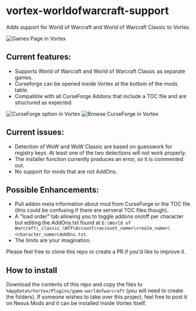 # vortex-worldofwarcraft-support
Adds support for World of Warcraft and World of Warcraft Classic to Vortex. 

![Games Page in Vortex](https://i.imgur.com/mgWuW2Y.png)

## Current features: ##

* Supports World of Warcraft and World of Warcraft Classic as separate games.
* Curseforge can be opened inside Vortex at the bottom of the mods table. 
* Compatible with all CurseForge Addons that include a TOC file and are structured as expected.

![CurseForge option in Vortex](https://i.imgur.com/oJQGF6m.png)
![Browse CurseForge in Vortex](https://i.imgur.com/DqLJVRh.png)

## Current issues: ##

* Detection of WoW and WoW Classic are based on guesswork for registry keys. At least one of the two detections will not work properly.
* The installer function currently produces an error, so it is commented out.
* No support for mods that are not AddOns. 

## Possible Enhancements: ##

* Pull addon meta information about mod from CurseForge or the TOC file (this could be confusing if there are serveral TOC files though). 
* A "load order" tab allowing you to toggle addons on/off per character but editing the AddOns.txt found at `E:\World of Warcraft\_classic_\WTF\Account\<account_name>\<realm_name>\<character_name>\AddOns.txt`.
* The limits are your imagination.

Please feel free to clone this repo or create a PR if you'd like to improve it. 

## How to install ##
Download the contents of this repo and copy the files to `%AppData%/Vortex/Plugins/game-worldofwarcraft` (you will need to create the folders).
If someone wishes to take over this project, feel free to post it on Nexus Mods and it can be installed inside Vortex itself. 

